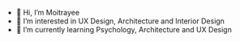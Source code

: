 - 👋 Hi, I’m Moitrayee
- 👀 I’m interested in UX Design, Architecture and Interior Design
- 🌱 I’m currently learning Psychology, Architecture and UX Design
<!---
moii004/moii004 is a ✨ special ✨ repository because its `README.md` (this file) appears on your GitHub profile.
You can click the Preview link to take a look at your changes.
--->
